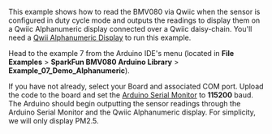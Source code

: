 This example shows how to read the BMV080 via Qwiic when the sensor is configured in duty cycle mode and outputs the readings to display them on a Qwiic Alphanumeric display connected over a Qwiic daisy-chain. You'll need a [Qwii Alphanumeric Display](https://www.sparkfun.com/sparkfun-qwiic-alphanumeric-display-red.html) to run this example.

Head to the example 7 from the Arduino IDE's menu (located in **File** **Examples** > **SparkFun BMV080 Arduino Library** > **Example_07_Demo_Alphanumeric**).

If you have not already, select your Board and associated COM port. Upload the code to the board and set the [Arduino Serial Monitor](https://learn.sparkfun.com/tutorials/terminal-basics/all#arduino-serial-monitor-windows-mac-linux) to **115200** baud. The Arduino should begin outputting the sensor readings through the Arduino Serial Monitor and the Qwiic Alphanumeric display. For simplicity, we will only display PM2.5.
